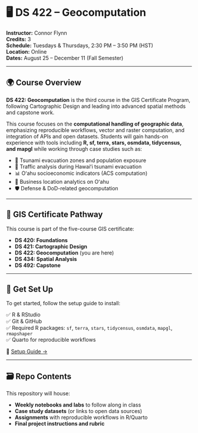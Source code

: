 # 🖥️ DS 422 – Geocomputation  
**Instructor:** Connor Flynn  
**Credits:** 3  
**Schedule:** Tuesdays & Thursdays, 2:30 PM – 3:50 PM (HST)  
**Location:** Online  
**Dates:** August 25 – December 11 (Fall Semester)  

---

## 🌍 Course Overview  
**DS 422: Geocomputation** is the third course in the GIS Certificate Program, following Cartographic Design and leading into advanced spatial methods and capstone work.  

This course focuses on the **computational handling of geographic data**, emphasizing reproducible workflows, vector and raster computation, and integration of APIs and open datasets. Students will gain hands-on experience with tools including **R, sf, terra, stars, osmdata, tidycensus, and mapgl** while working through case studies such as:  

- 🌊 Tsunami evacuation zones and population exposure  
- 🚗 Traffic analysis during Hawaiʻi tsunami evacuation  
- 📊 Oʻahu socioeconomic indicators (ACS computation)  
- 🏪 Business location analytics on Oʻahu  
- 🛡️ Defense & DoD-related geocomputation  

---

## 🧭 GIS Certificate Pathway  
This course is part of the five-course GIS certificate:  

- **DS 420: Foundations**  
- **DS 421: Cartographic Design**  
- **DS 422: Geocomputation** (you are here)  
- **DS 434: Spatial Analysis**  
- **DS 492: Capstone**  

---

## 🚀 Get Set Up  
To get started, follow the setup guide to install:  

✅ R & RStudio  
✅ Git & GitHub  
✅ Required R packages: `sf`, `terra`, `stars`, `tidycensus`, `osmdata`, `mapgl`, `rmapshaper`  
✅ Quarto for reproducible workflows  

📘 [Setup Guide →]( 
https://connorflynn.quarto.pub/getting-started-with-r-rstudio-and-github-for-ds422/)

---

## 🗃️ Repo Contents  
This repository will house:  

- **Weekly notebooks and labs** to follow along in class  
- **Case study datasets** (or links to open data sources)  
- **Assignments** with reproducible workflows in R/Quarto  
- **Final project instructions and rubric**  
